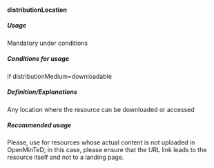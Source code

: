 #### distributionLocation

##### Usage

Mandatory under conditions

##### Conditions for usage

if distributionMedium=downloadable

##### Definition/Explanations

Any location where the resource can be downloaded or accessed

##### Recommended usage

Please, use for resources whose actual content is not uploaded in OpenMinTeD; in this case, please ensure that the URL link leads to the resource itself and not to a landing page.

